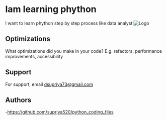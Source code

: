 # Iam learning phython

I want to learn phython step by step process like data analyst
![Logo](https://images.ctfassets.net/23aumh6u8s0i/6uBzrqHNLlSAoER6HtgDN0/accd8f871b1de37f472b94da4346afa2/python-hero)

## Optimizations

What optimizations did you make in your code? E.g. refactors, performance improvements, accessibility

## Support

For support, email dsupriya73@gmail.com 

## Authors

-https://github.com/supriya520/python_coding_files
